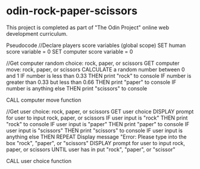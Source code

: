 # odin-rock-paper-scissors

This project is completed as part of "The Odin Project" online web development curriculum.

Pseudocode
//Declare players score variables (global scope)
SET human score variable = 0
SET computer score variable = 0


//Get computer random choice: rock, paper, or scissors
GET computer move: rock, paper, or scissors
    CALCULATE a random number between 0 and 1
        IF number is less than 0.33 THEN print "rock" to console
        IF number is greater than 0.33 but less than 0.66 THEN print "paper" to console
        IF number is anything else THEN print "scissors" to console

CALL computer move function


//Get user choice: rock, paper, or scissors
GET user choice
    DISPLAY prompt for user to input rock, paper, or scissors
        IF user input is "rock" THEN print "rock" to console
        IF user input is "paper" THEN print "paper" to console
        IF user input is "scissors" THEN print "scissors" to console
        IF user input is anything else THEN 
            REPEAT
                Display message "Error: Please type into the box "rock", "paper", or "scissors"
                DISPLAY prompt for user to input rock, paper, or scissors
            UNTIL user has in put "rock", "paper", or "scissor" 

CALL user choice function
